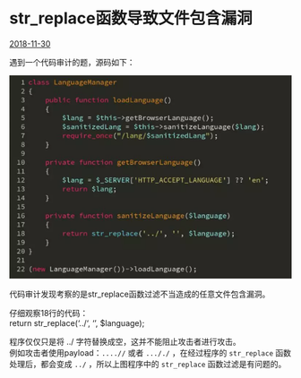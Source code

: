 # str\_replace函数导致文件包含漏洞

[2018-11-30]()

遇到一个代码审计的题，源码如下：  
  
![](1.png)

代码审计发现考察的是str\_replace函数过滤不当造成的任意文件包含漏洞。

仔细观察18行的代码：  
return str\_replace\(‘../‘, ‘’, \$language\);

程序仅仅只是将 ../ 字符替换成空，这并不能阻止攻击者进行攻击。  
例如攻击者使用payload：`....//` 或者 `..././` ，在经过程序的 `str_replace` 函数处理后，都会变成 `../` ，所以上图程序中的 `str_replace` 函数过滤是有问题的。